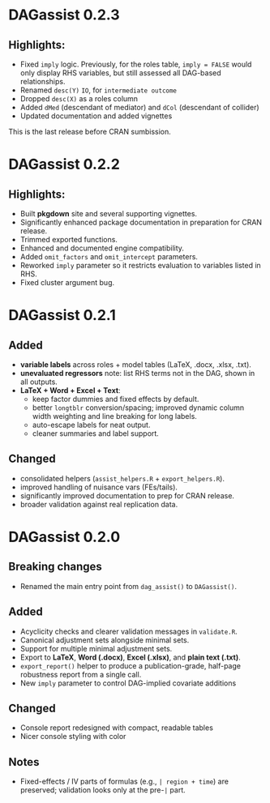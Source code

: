 # DAGassist 0.2.3

## Highlights:

- Fixed `imply` logic. Previously, for the roles table, `imply = FALSE` would only display RHS variables, but still assessed all DAG-based relationships.
- Renamed `desc(Y)` `IO`, for `intermediate outcome`
- Dropped `desc(X)` as a roles column
- Added `dMed` (descendant of mediator) and `dCol` (descendant of collider)
- Updated documentation and added vignettes

This is the last release before CRAN sumbission. 

# DAGassist 0.2.2

## Highlights:

- Built **pkgdown** site and several supporting vignettes.
- Significantly enhanced package documentation in preparation for CRAN release.
- Trimmed exported functions.
- Enhanced and documented engine compatibility.
- Added `omit_factors` and `omit_intercept` parameters.
- Reworked `imply` parameter so it restricts evaluation to variables listed in RHS.
- Fixed cluster argument bug.

# DAGassist 0.2.1 

## Added
- **variable labels** across roles + model tables (LaTeX, .docx, .xlsx, .txt).
- **unevaluated regressors** note: list RHS terms not in the DAG, shown in all outputs.
- **LaTeX + Word + Excel + Text**:
  - keep factor dummies and fixed effects by default.
  - better `longtblr` conversion/spacing; improved dynamic column width weighting and line breaking for long labels.
  - auto-escape labels for neat output.
  - cleaner summaries and label support.
## Changed
  - consolidated helpers (`assist_helpers.R` + `export_helpers.R`).
  - improved handling of nuisance vars (FEs/tails).
  - significantly improved documentation to prep for CRAN release. 
  - broader validation against real replication data.

# DAGassist 0.2.0

## Breaking changes
- Renamed the main entry point from `dag_assist()` to `DAGassist()`.  

## Added
- Acyclicity checks and clearer validation messages in `validate.R`.
- Canonical adjustment sets alongside minimal sets.
- Support for multiple minimal adjustment sets.
- Export to **LaTeX**, **Word (.docx)**, **Excel (.xlsx)**, and **plain text (.txt)**.
- `export_report()` helper to produce a publication-grade, half-page robustness report from a single call.
- New `imply` parameter to control DAG-implied covariate additions  

## Changed
- Console report redesigned with compact, readable tables 
- Nicer console styling with color

## Notes
- Fixed-effects / IV parts of formulas (e.g., `| region + time`) are preserved; validation looks only at the pre-`|` part.